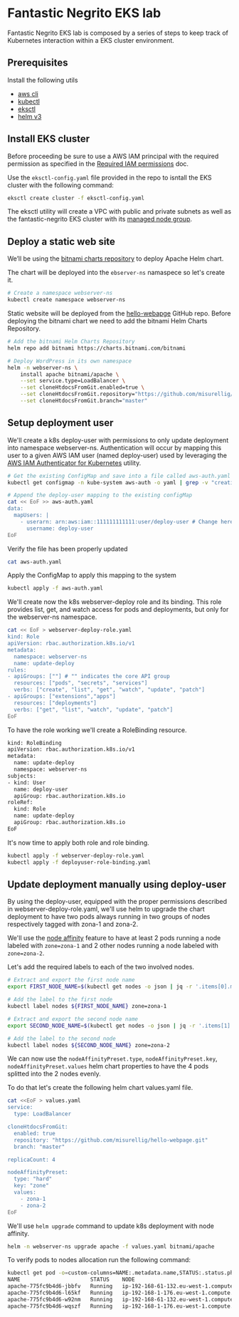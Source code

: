 # Fantastic Negrito EKS lab

Fantastic Negrito EKS lab is composed by a series of steps to keep track of Kubernetes interaction within a EKS cluster environment.

## Prerequisites

Install the following utils

  * [aws cli](https://docs.aws.amazon.com/cli/latest/userguide/cli-chap-install.html)
  * [kubectl](https://kubernetes.io/docs/tasks/tools/)
  * [eksctl](https://eksctl.io/)
  * [helm v3](https://helm.sh/)

## Install EKS cluster

Before proceeding be sure to use a AWS IAM principal with the required permission as specified in the [Required IAM permissions](https://docs.aws.amazon.com/eks/latest/userguide/getting-started-eksctl.html#eksctl-prereqs) doc.



Use the ``eksctl-config.yaml`` file provided in the repo to isntall the EKS cluster with the following command:

```bash
eksctl create cluster -f eksctl-config.yaml
```

The eksctl utility will create a VPC with public and private subnets as well as the fantastic-negrito EKS cluster with its [managed node group](https://docs.aws.amazon.com/eks/latest/userguide/managed-node-groups.html).

## Deploy a static web site

We’ll be using the [bitnami charts repository](https://github.com/bitnami/charts) to deploy Apache Helm chart.

The chart will be deployed into the ``ebserver-ns`` namaspece so let's create it.

```bash
# Create a namespace webserver-ns
kubectl create namespace webserver-ns
```

Static website will be deployed from the [hello-webapge](https://github.com/misurellig/hello-webpage) GitHub repo. Before deploying the bitnami chart we need to add the bitnami Helm Charts Repository.

```bash
# Add the bitnami Helm Charts Repository
helm repo add bitnami https://charts.bitnami.com/bitnami

# Deploy WordPress in its own namespace
helm -n webserver-ns \
    install apache bitnami/apache \
    --set service.type=LoadBalancer \
    --set cloneHtdocsFromGit.enabled=true \
    --set cloneHtdocsFromGit.repository="https://github.com/misurellig/hello-webpage.git" \
    --set cloneHtdocsFromGit.branch="master"
```

## Setup deployment user

We'll create a k8s deploy-user with permissions to only update deployment into namespace webserver-ns. Authentication will occur by mapping this user to a given AWS IAM user (named deploy-user) used by leveraging the [AWS IAM Authenticator for Kubernetes](https://github.com/kubernetes-sigs/aws-iam-authenticator) utility.

```bash
# Get the existing ConfigMap and save into a file called aws-auth.yaml
kubectl get configmap -n kube-system aws-auth -o yaml | grep -v "creationTimestamp\|resourceVersion\|selfLink\|uid" | sed '/^  annotations:/,+2 d' > aws-auth.yaml

# Append the deploy-user mapping to the existing configMap
cat << EoF >> aws-auth.yaml
data:
  mapUsers: |
    - userarn: arn:aws:iam::111111111111:user/deploy-user # Change here with proper ARN
      username: deploy-user
EoF
```

Verify the file has been properly updated

```bash
cat aws-auth.yaml
```

Apply the ConfigMap to apply this mapping to the system

```bash
kubectl apply -f aws-auth.yaml
```

We'll create now the k8s webserver-deploy role and its binding. This role provides list, get, and watch access for pods and deployments, but only for the webserver-ns namespace.

```bash
cat << EoF > webserver-deploy-role.yaml
kind: Role
apiVersion: rbac.authorization.k8s.io/v1
metadata:
  namespace: webserver-ns
  name: update-deploy
rules:
- apiGroups: [""] # "" indicates the core API group
  resources: ["pods", "secrets", "services"]
  verbs: ["create", "list", "get", "watch", "update", "patch"]
- apiGroups: ["extensions","apps"]
  resources: ["deployments"]
  verbs: ["get", "list", "watch", "update", "patch"]
EoF
```

To have the role working we'll create a RoleBinding resource.

```bash
kind: RoleBinding
apiVersion: rbac.authorization.k8s.io/v1
metadata:
  name: update-deploy
  namespace: webserver-ns
subjects:
- kind: User
  name: deploy-user
  apiGroup: rbac.authorization.k8s.io
roleRef:
  kind: Role
  name: update-deploy
  apiGroup: rbac.authorization.k8s.io
EoF
```

It's now time to apply both role and role binding.

```bash
kubectl apply -f webserver-deploy-role.yaml
kubectl apply -f deployuser-role-binding.yaml
```

## Update deployment manually using deploy-user

By using the deploy-user, equipped with the proper permissions described in webserver-deploy-role.yaml, we'll use helm to upgrade the chart deployment to have two pods always running in two groups of nodes respectively tagged with zona-1 and zona-2.

We'll use the [node affinity](https://kubernetes.io/docs/concepts/scheduling-eviction/assign-pod-node/#node-affinity) feature to have at least 2 pods running a node labeled with `zone=zona-1` and 2 other nodes running a node labeled with `zone=zona-2`.

Let's add the required labels to each of the two involved nodes.

```bash
# Extract and export the first node name
export FIRST_NODE_NAME=$(kubectl get nodes -o json | jq -r '.items[0].metadata.name')

# Add the label to the first node
kubectl label nodes ${FIRST_NODE_NAME} zone=zona-1
```

```bash
# Extract and export the second node name
export SECOND_NODE_NAME=$(kubectl get nodes -o json | jq -r '.items[1].metadata.name')

# Add the label to the second node
kubectl label nodes ${SECOND_NODE_NAME} zone=zona-2
```

We can now use the `nodeAffinityPreset.type`, `nodeAffinityPreset.key`, `nodeAffinityPreset.values` helm chart properties to have the 4 pods splitted into the 2 nodes evenly.

To do that let's create the following helm chart values.yaml file.

```bash
cat <<EoF > values.yaml
service:
  type: LoadBalancer

cloneHtdocsFromGit:
  enabled: true
  repository: "https://github.com/misurellig/hello-webpage.git"
  branch: "master"

replicaCount: 4

nodeAffinityPreset:
  type: "hard"
  key: "zone"
  values:
    - zona-1
    - zona-2
EoF
```

We'll use `helm upgrade` command to update k8s deployment with node affinity.

```bash
helm -n webserver-ns upgrade apache -f values.yaml bitnami/apache
```

To verify pods to nodes allocation run the following command:

```bash
kubectl get pod -o=custom-columns=NAME:.metadata.name,STATUS:.status.phase,NODE:.spec.nodeName -n webserver-ns
NAME                      STATUS    NODE
apache-775fc9b4d6-jbbfv   Running   ip-192-168-61-132.eu-west-1.compute.internal
apache-775fc9b4d6-l65kf   Running   ip-192-168-1-176.eu-west-1.compute.internal
apache-775fc9b4d6-w92nm   Running   ip-192-168-61-132.eu-west-1.compute.internal
apache-775fc9b4d6-wqszf   Running   ip-192-168-1-176.eu-west-1.compute.internal
```
